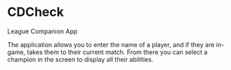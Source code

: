# CDCheck
League Companion App

The application allows you to enter the name of a player, and if they are in-game, takes them to their current match. From there you can select a champion in the screen to display all their abilities.
